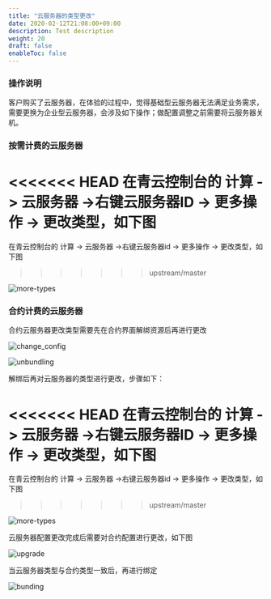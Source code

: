 ```yaml
---
title: "云服务器的类型更改"
date: 2020-02-12T21:08:00+09:00
description: Test description
weight: 20
draft: false
enableToc: false
---
```


### 操作说明

客户购买了云服务器，在体验的过程中，觉得基础型云服务器无法满足业务需求，需要更换为企业型云服务器，会涉及如下操作；做配置调整之前需要将云服务器关机。

### 按需计费的云服务器

<<<<<<< HEAD
在青云控制台的 计算 -> 云服务器 ->右键云服务器ID -> 更多操作 -> 更改类型，如下图
=======
在青云控制台的 计算 -> 云服务器 ->右键云服务器id -> 更多操作 -> 更改类型，如下图
>>>>>>> upstream/master

![more-types](../../_images/more-types.jpg)

### 合约计费的云服务器

合约云服务器更改类型需要先在合约界面解绑资源后再进行更改

![change_config](../../_images/change_config.png)

![unbundling](../../_images/unbundling.png)

解绑后再对云服务器的类型进行更改，步骤如下：

<<<<<<< HEAD
在青云控制台的 计算 -> 云服务器 ->右键云服务器ID -> 更多操作 -> 更改类型，如下图
=======
在青云控制台的 计算 -> 云服务器 ->右键云服务器id -> 更多操作 -> 更改类型，如下图
>>>>>>> upstream/master

![more-types](../../_images/more-types.jpg)

云服务器配置更改完成后需要对合约配置进行更改，如下图

![upgrade](../../_images/upgrade.png)

当云服务器类型与合约类型一致后，再进行绑定

![bunding](../../_images/bunding.png)